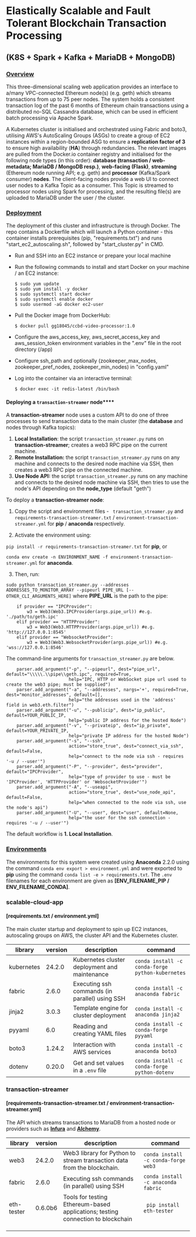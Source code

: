 # Elastically Scalable and Fault Tolerant Blockchain Transaction Processing

## (K8S + Spark + Kafka + MariaDB + MongoDB)


### <u>Overview</u>

This three-dimensional scaling web application provides an interface to a/many VPC-connected Ethereum node(s) (e.g. geth) which streams transactions from up to 75 peer nodes. The system holds a consistent transaction log of the past 6 months of Ethereum chain transactions using a distributed no-SQL Cassandra database, which can be used in efficient batch processing via Apache Spark.

A Kubernetes cluster is initialised and orchestrated using Fabric and boto3, utilising AWS's AutoScaling Groups (ASGs) to create a group of EC2 instances within a region-bounded ASG to ensure a **replication factor of 3** to ensure high availability (**HA**) through redundancies. The relevant images are pulled from the Docker.io container registry and initialised for the following node types (in this order): **database (transaction / web-metadata; **MariaDB / MongoDB resp.**)**, **web-facing (Flask)**, **streaming** (Ethereum node running API; e.g. geth) and **processor** (Kafka/Spark consumer) **nodes**. The client-facing nodes provide a web UI to connect user nodes to a Kafka Topic as a consumer. This Topic is streamed to processor nodes using Spark for processing, and the resulting file(s) are uploaded to MariaDB under the user / the cluster.



### <u>Deployment</u>

The deployment of this cluster and infrastructure is through Docker. The repo contains a Dockerfile which will launch a Python container - this container installs prerequisites (pip, "requirements.txt") and runs "start_ec2_autoscaling.sh", followed by "start_cluster.py" in CMD.

* Run and SSH into an EC2 instance or prepare your local machine

* Run the following commands to install and start Docker on your machine / an EC2 instance: 

  ``````
  $ sudo yum update 
  $ sudo yum install -y docker 
  $ sudo systemctl start docker 
  $ sudo systemctl enable docker 
  $ sudo usermod -aG docker ec2-user
  ``````

* Pull the Docker image from DockerHub:

  ```
  $ docker pull gg18045/ccbd-video-processor:1.0
  ```

* Configure the aws_access_key, aws_secret_access_key and aws_session_token environment variables in the ".env" file in the root directory (/app)

* Configure ssh_path and optionally (zookeeper_max_nodes, zookeeper_pref_nodes, zookeeper_min_nodes) in "config.yaml"

* Log into the container via an interactive terminal:

  ```
  $ docker exec -it redis-latest /bin/bash
  ```



#### Deploying a ```transaction-streamer``` node****

A **transaction-streamer** node uses a custom API to do one of three processes to send transaction data to the main cluster (the **database** and nodes through Kafka topics):

1. **Local Installation**: the script ```transaction_streamer.py``` runs on **transaction-streamer**; creates a web3 RPC pipe on the current machine.
2. **Remote Installation:** the script ```transaction_streamer.py``` runs on any machine and connects to the desired node machine via SSH, then creates a web3 RPC pipe on the connected machine. 
3. **Use Node API:** the script ```transaction_streamer.py``` runs on any machine and connects to the desired node machine via SSH, then tries to use the node's API depending on the **node_type** (default "geth")



To deploy a **transaction-streamer node**:

1. Copy the script and environment files - ``` transaction_streamer.py``` and ``` requirements-transaction-streamer.txt``` / ```environment-transaction-streamer.yml``` for **pip** / **anaconda** respectively.

2.  Activate the environment using:

   ```pip install -r requirements-transaction-streamer.txt``` for **pip**, or

   ```conda env create -n ENVIRONMENT_NAME -f environment-transaction-streamer.yml``` for **anaconda**.

3.  Then, run:

   ```sudo python transaction_streamer.py --addresses ADDRESSES_TO_MONITOR_ARRAY --pipeurl PIPE_URL [--OTHER_CLI_ARGUMENTS_HERE]``` where **PIPE_URL** is the path to the pipe:

   ``````
       if provider == "IPCProvider":
           w3 = Web3(Web3.IPCProvider(args.pipe_url)) #e.g. './path/to/geth.ipc'
       elif provider == "HTTPProvider":
           w3 = Web3(Web3.HTTPProvider(args.pipe_url)) #e.g. 'http://127.0.0.1:8545'
       elif provider == "WebsocketProvider":
           w3 = Web3(Web3.WebsocketProvider(args.pipe_url)) #e.g. 'wss://127.0.0.1:8546'
   ``````


The command-line arguments for  ```transaction_streamer.py``` are below. 

``````
    parser.add_argument("-p", "--pipeurl", dest="pipe_url", default="\\\\\.\\pipe\\geth.ipc", required=True,
                        help="IPC, HTTP or WebSocket pipe url used to create the web3 pipe; must be supplied")
    parser.add_argument("-a", "--addresses", nargs='+', required=True, dest="monitor_addresses", default=[],
                        help="the addresses used in the 'address' field in web3.eth.filter")
    parser.add_argument("-u", "--publicip", dest="ip_public", default=YOUR_PUBLIC_IP,
                        help="public IP address for the hosted Node")
    parser.add_argument("-v", "--privateip", dest="ip_private", default=YOUR_PRIVATE_IP,
                        help="private IP address for the hosted Node")
    parser.add_argument("-s", "--ssh",
                        action="store_true", dest="connect_via_ssh", default=False,
                        help="connect to the node via ssh - requires '-u / --user'")
    parser.add_argument("-P", "--provider", dest="provider", default="IPCProvider",
                        help="type of provider to use - must be 'IPCProvider', 'HTTPProvider' or 'WebsocketProvider'")
    parser.add_argument("-A", "--useapi",
                        action="store_true", dest="use_node_api", default=False,
                        help="when connected to the node via ssh, use the node's api")
    parser.add_argument("-U", "--user", dest="user", default=None,
                        help="the user for the ssh connection - requires '-u / --user'")
``````

The default workflow is **1. Local Installation**.





### <u>Environments</u>

The environments for this system were created using **Anaconda** 2.2.0 using the command ```conda env export > environment.yml``` and were exported to **pip** using the command ```conda list -e > requirements.txt```. The ```.env``` filenames for each environment are given as **[ENV_FILENAME_PIP / ENV_FILENAME_CONDA]**.

### scalable-cloud-app

#### [requirements.txt    /    environment.yml]

The main cluster startup and deployment to spin up EC2 instances, autoscaling groups on AWS, the cluster API and the Kubernetes cluster.

| **library** | **version** | description                                    | **command**                                          |
| ----------- | ----------- | ---------------------------------------------- | ---------------------------------------------------- |
| kubernetes  | 24.2.0      | Kubernetes cluster deployment and maintenance  | ```conda install -c conda-forge python-kubernetes``` |
| fabric      | 2.6.0       | Executing ssh commands (in parallel) using SSH | ```conda install -c anaconda fabric```               |
| jinja2      | 3.0.3       | Template engine for cluster deployment         | ```conda install -c anaconda jinja2```               |
| pyyaml      | 6.0         | Reading and creating YAML files                | ```conda install -c conda-forge pyyaml```            |
| boto3       | 1.24.2      | Interaction with AWS services                  | ```conda install -c anaconda boto3```                |
| dotenv      | 0.20.0      | Get and set values in a ```.env``` file        | ```conda install -c conda-forge python-dotenv```     |



### transaction-streamer 

#### [requirements-transaction-streamer.txt    /    environment-transaction-streamer.yml]

The API which streams transactions to MariaDB from a hosted node or providers such as [**Infura**](https://infura.io/product/ethereum) and [**Alchemy**]().

| **library** | **version** | description                                                  | **command**                             |
| ----------- | ----------- | ------------------------------------------------------------ | --------------------------------------- |
| web3        | 24.2.0      | Web3 library for Python to stream transaction data from the blockchain. | ```conda install -c conda-forge web3``` |
| fabric      | 2.6.0       | Executing ssh commands (in parallel) using SSH               | ```conda install -c anaconda fabric```  |
| eth-tester  | 0.6.0b6     | Tools for testing Ethereum-based applications; testing connection to blockchain | ``` pip install eth-tester```           |
|             |             |                                                              |                                         |
|             |             |                                                              |                                         |
|             |             |                                                              |                                         |

